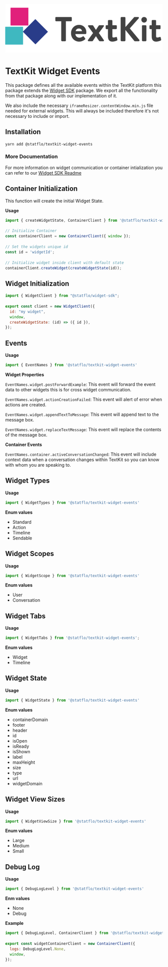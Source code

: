 ![TextKit by Statflo](./assets/textkit-logo.svg)
# TextKit Widget Events

This package defines all the available events within the TextKit platform this package extends the [Widget SDK](https://github.com/statflo/widget-sdk) package. We export all the functionality from that package along with our implementation of it. 

We also include the necessary `iframeResizer.contentWindow.min.js` file needed for external widgets. This will always be included therefore it's not necessary to include or import.

## Installation

```node
yarn add @statflo/textkit-widget-events
```

### **More Documentation**

For more information on widget communication or container intialization you can refer to our [Widget SDK Readme](https://github.com/statflo/widget-sdk#readme)

## Container Initialization

This function will create the initial Widget State.

**Usage**

```javascript
import { createWidgetState, ContainerClient } from '@statflo/textkit-widget-events'

// Initialize Container
const containerClient = new ContainerClient({ window });

// Set the widgets unique id
const id = 'widgetId';

// Initialize widget inside client with default state
containerClient.createWidget(createWidgetState(id));
```

## Widget Initialization

```javascript
import { WidgetClient } from "@statflo/widget-sdk";

export const client = new WidgetClient({ 
  id: "my widget",
  window,
  createWidgetState: (id) => ({ id }),
});
```

## Events

**Usage**

```javascript
import { EventNames } from '@statflo/textkit-widget-events'
```

**Widget Properties**

`EventNames.widget.postForwardExample`: This event will forward the event data to other widgets this is for cross widget communication.

`EventNames.widget.actionCreationFailed`: This event will alert of error when actions are created.

`EventNames.widget.appendTextToMessage`: This event will append text to the message box.

`EventNames.widget.replaceTextMessage`: This event will replace the contents of the message box.

**Container Events**

`EventNames.container.activeConversationChanged`: This event will include context data when a conversation changes within TextKit so you can know with whom you are speaking to.

## Widget Types

**Usage**

```javascript
import { WidgetTypes } from '@statflo/textkit-widget-events'
```

**Enum values**

- Standard
- Action
- Timeline
- Sendable

## Widget Scopes

**Usage**

```javascript
import { WidgetScope } from '@statflo/textkit-widget-events'
```

**Enum values**

- User
- Conversation

## Widget Tabs

**Usage**

```javascript
import { WidgetTabs } from '@statflo/textkit-widget-events';
```

**Enum values**

- Widget
- Timeline

## Widget State

**Usage**

```javascript
import { WidgetState } from '@statflo/textkit-widget-events'
```

**Enum values**

- containerDomain
- footer
- header
- id
- isOpen
- isReady
- isShown
- label
- maxHeight
- size
- type
- url
- widgetDomain

## Widget View Sizes

**Usage**

```javascript
import { WidgetViewSize } from '@statflo/textkit-widget-events'
```

**Enum values**

- Large
- Medium
- Small

## Debug Log 

**Usage**

```javascript
import { DebugLogLevel } from '@statflo/textkit-widget-events'
```

**Enm values**

- None
- Debug

**Example**

```javascript
import { DebugLogLevel, ContainerClient } from '@statflo/textkit-widget-events';

export const widgetContainerClient = new ContainerClient({
  logs: DebugLogLevel.None,
  window,
});
```
